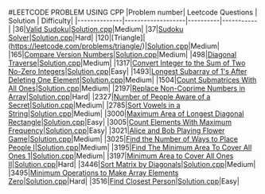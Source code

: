 #LEETCODE PROBLEM USING CPP
|Problem number| Leetcode  Questions | Solution | Difficulty|
|--------------|-------------------|----------|-----------|
|36|[Valid Sudoku](https://leetcode.com/problems/valid-sudoku/)|[Solution.cpp](36_ValidSudoku/solution.cpp)|Medium|
|37|[Sudoku Solver](https://leetcode.com/problems/sudoku-solver/)|[Solution.cpp](37_SudokuSolver/solution.cpp)|Hard|
|120|[Triangle]|(https://leetcode.com/problems/triangle/)|[Solution.cpp](120_Triangle/solution.cpp)|Medium|
|165|[Compare Version Numbers](https://leetcode.com/problems/compare-version-numbers/description/)|[Solution.cpp](165_CompareVersionNumbers/solution.cpp)|Medium|
|498|[Diagonal Traverse](https://leetcode.com/problems/diagonal-traverse/)|[Solution.cpp](498_DiagonalTraverse/solution.cpp)|Medium|
|1317|[Convert Integer to the Sum of Two No-Zero Integers](https://leetcode.com/problems/convert-integer-to-the-sum-of-two-no-zero-integers/)|[Solution.cpp](1317_ConvertIntegertotheSumofTwoNoZeroIntegers/solution.cpp)|Easy|
|1493|[Longest Subarray of 1's After Deleting One Element](https://leetcode.com/problems/longest-subarray-of-1s-after-deleting-one-element/)|[Solution.cpp](1493_LongestSubarrayof1'sAfterDeletingOneElement/solution.cpp)|Medium|
|1504|[Count Submatrices With All Ones](https://leetcode.com/problems/count-submatrices-with-all-ones/)|[Solution.cpp](1504_CountSubmatricesWithAllOnes/solution.cpp)|Medium|
|2197|[Replace Non-Coprime Numbers in Array](https://leetcode.com/problems/replace-non-coprime-numbers-in-array/)|[Solution.cpp](2197_ReplaceNonCoprimeNumbersinArray/solution.cpp)|Hard|
|2327|[Number of People Aware of a Secret](https://leetcode.com/problems/number-of-people-aware-of-a-secret/)|[Solution.cpp](2327_NumberofPeopleAwareofaSecret/solution.cpp)|Medium|
|2785|[Sort Vowels in a String](https://leetcode.com/problems/sort-vowels-in-a-string/)|[Solution.cpp](2785_SortVowelsinaString/solution.cpp)|Medium|
|3000|[Maximum Area of Longest Diagonal Rectangle](https://leetcode.com/problems/maximum-area-of-longest-diagonal-rectangle/)|[Solution.cpp](3000_MaximumAreaofLongestDiagonalRectangle/solution.cpp)|Easy|
|3005|[Count Elements With Maximum Frequency](https://leetcode.com/problems/count-elements-with-maximum-frequency/)|[Solution.cpp](3005_CountElementsWithMaximumFrequency/solution.cpp)|Easy|
|3021|[Alice and Bob Playing Flower Game](https://leetcode.com/problems/alice-and-bob-playing-flower-game/)|[Solution.cpp](3021_AliceandBobPlayingFlowerGame/solution.cpp)|Medium|
|3025|[Find the Number of Ways to Place People I](https://leetcode.com/problems/find-the-number-of-ways-to-place-people-i/)|[Solution.cpp](3025_FindtheNumberofWaystoPlacePeopleI/solution.cpp)|Medium|
|3195|[Find The Minimum Area To Cover All Ones 1](https://leetcode.com/problems/find-the-minimum-area-to-cover-all-ones-i/)|[Solution.cpp](3195_FindTheMinimumAreaToCoverAllOnes1/solution.cpp)|Medium|
|3197|[Minimum Area to Cover All Ones II](https://leetcode.com/problems/find-the-minimum-area-to-cover-all-ones-ii/)|[Solution.cpp](3197_MinimumAreatoCoverAllOnesII/solution.cpp)|Hard|
|3446|[Sort Matrix by Diagonals](https://leetcode.com/problems/sort-matrix-by-diagonals/description/)|[Solution.cpp](3446_SortMatrixbyDiagonals/solution.cpp)|Medium|
|3495|[Minimum Operations to Make Array Elements Zero](https://leetcode.com/problems/minimum-operations-to-make-array-elements-zero/)|[Solution.cpp](3495_MinimumOperationstoMakeArrayElementsZero/solution.cpp)|Hard|
|3516|[Find Closest Person](https://leetcode.com/problems/find-closest-person/description/)|[Solution.cpp](3516_FindClosestPerson/solution.cpp)|Easy|





















